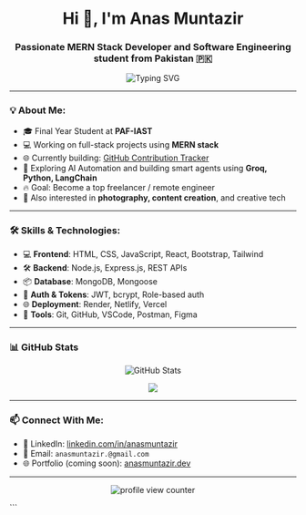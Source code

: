 <h1 align="center">Hi 👋, I'm Anas Muntazir</h1>
<h3 align="center">Passionate MERN Stack Developer and Software Engineering student from Pakistan 🇵🇰</h3>

<p align="center">
  <img src="https://readme-typing-svg.herokuapp.com?font=Fira+Code&duration=3000&pause=1000&color=8000FF&center=true&vCenter=true&width=435&lines=Final+Year+Student+%7C+Web+Engineering;Passionate+about+Fullstack+Development;Learning+AI+Agents+%26+Automation;Building+Live+Projects+%F0%9F%9A%80" alt="Typing SVG" />
</p>

---

### 💡 About Me:
- 🎓 Final Year Student at **PAF-IAST**
- 💻 Working on full-stack projects using **MERN stack**
- 🌐 Currently building: [GitHub Contribution Tracker](https://github.com/AnasMuntazir/github-contribution-tracker)
- 🤖 Exploring AI Automation and building smart agents using **Groq, Python, LangChain**
- 🔥 Goal: Become a top freelancer / remote engineer 
- 📸 Also interested in **photography, content creation**, and creative tech

---

### 🛠️ Skills & Technologies:

- 💻 **Frontend**: HTML, CSS, JavaScript, React, Bootstrap, Tailwind  
- 🛠️ **Backend**: Node.js, Express.js, REST APIs  
- 📦 **Database**: MongoDB, Mongoose  
- 🔐 **Auth & Tokens**: JWT, bcrypt, Role-based auth  
- 🌐 **Deployment**: Render, Netlify, Vercel  
- 🚀 **Tools**: Git, GitHub, VSCode, Postman, Figma  

---

### 📊 GitHub Stats

<p align="center">
  <img src="https://github-readme-stats.vercel.app/api?username=AnasMuntazir&show_icons=true&theme=radical" alt="GitHub Stats" />
</p>

<p align="center">
  <img src="https://github-readme-streak-stats.herokuapp.com?user=AnasMuntazir&theme=dark&hide_border=true" />
</p>

---

### 📫 Connect With Me:

- 💼 LinkedIn: [linkedin.com/in/anasmuntazir](https://linkedin.com/in/anasmuntazir)  
- 📧 Email: `anasmuntazir.@gmail.com`  
- 🌐 Portfolio (coming soon): [anasmuntazir.dev](https://github.com/AnasMuntazir)

---


<p align="center"> <img src="https://komarev.com/ghpvc/?username=AnasMuntazir&label=Profile+Views&color=8000FF&style=flat-square" alt="profile view counter" /> </p> ```

